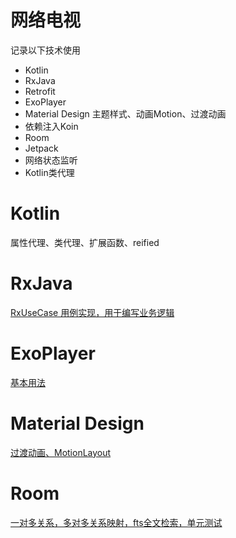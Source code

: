 # 网络电视

记录以下技术使用

+ Kotlin 
+ RxJava
+ Retrofit
+ ExoPlayer
+ Material Design 主题样式、动画Motion、过渡动画 
+ 依赖注入Koin
+ Room
+ Jetpack
+ 网络状态监听
+ Kotlin类代理

# Kotlin

属性代理、类代理、扩展函数、reified

# RxJava

[RxUseCase 用例实现，用于编写业务逻辑](https://github.com/bytebyte6/Rtmp/blob/master/lib_dependency/src/main/java/com/bytebyte6/base/RxEx.kt)

# ExoPlayer

[基本用法](https://github.com/bytebyte6/Rtmp/blob/master/app_tv_view/src/main/java/com/bytebyte6/view/player/PlayerFragment.kt)

# Material Design 

[过渡动画、MotionLayout](https://github.com/bytebyte6/Rtmp/blob/master/Material%20Design%E7%9A%84%E4%BD%BF%E7%94%A8.md)

# Room

[一对多关系，多对多关系映射，fts全文检索，单元测试](https://github.com/bytebyte6/Rtmp/blob/master/Room%E7%9A%84%E4%BD%BF%E7%94%A8%E5%92%8C%E5%8D%95%E5%85%83%E6%B5%8B%E8%AF%95.md)

